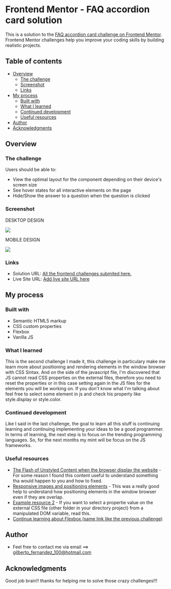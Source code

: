# Frontend Mentor - FAQ accordion card solution

This is a solution to the [FAQ accordion card challenge on Frontend Mentor](https://www.frontendmentor.io/challenges/faq-accordion-card-XlyjD0Oam). Frontend Mentor challenges help you improve your coding skills by building realistic projects. 

## Table of contents

- [Overview](#overview)
  - [The challenge](#the-challenge)
  - [Screenshot](#screenshot)
  - [Links](#links)
- [My process](#my-process)
  - [Built with](#built-with)
  - [What I learned](#what-i-learned)
  - [Continued development](#continued-development)
  - [Useful resources](#useful-resources)
- [Author](#author)
- [Acknowledgments](#acknowledgments)


## Overview

### The challenge

Users should be able to:

- View the optimal layout for the component depending on their device's screen size
- See hover states for all interactive elements on the page
- Hide/Show the answer to a question when the question is clicked

### Screenshot

DESKTOP DESIGN

![](./active-states.jpg)

MOBILE DESIGN

![](mobile-design.jpg)

### Links

- Solution URL: [All the frontend challenges submited here.](https://github.com/gfernan24373/Frontend-Mentor)
- Live Site URL: [Add live site URL here](https://your-live-site-url.com)

## My process

### Built with

- Semantic HTML5 markup
- CSS custom properties
- Flexbox
- Vanilla JS

### What I learned

This is the second challenge I made it, this challenge in particulary make me learn more about positioning and rendering elements in the window browser with CSS Sintax. And on the side of the javascript file, I'm discovered that JS cannot read CSS properties on the external files, therefore you need to reset the properties or in this case setting again in the JS files for the elements you will be working on. If you don't know what I'm talking about feel free to select some element in js and check his property like style.display or style.color.

### Continued development

Like I said in the last challenge, the goal to learn all this stuff is continuing learning and continuing implementing your ideas to be a good programmer. In terms of learning, the next step is to focus on the trending programming languages. So, for the next months my mint will be focus on the JS frameworks.

### Useful resources

- [The Flash of Unstyled Content when the browser display the website](https://dev.to/lyqht/what-the-fouc-is-happening-flash-of-unstyled-content-413j) - For some reason I found this content useful to understand something tha would happen to you and how to fixed.
- [Responsive images and positioning elements](https://codepen.io/graup/pen/EPjNwr) - This was a really good help to understand how positioning elements in the window browser even if they are overlap.
- [Example resource 2](https://css-tricks.com/how-to-get-all-custom-properties-on-a-page-in-javascript/) - If you want to select a propertie value on the external CSS file (other folder in your directory project) from a manipulated DOM variable, read this.
- [Continue learning about Flexbox (same link like the previous challenge)](https://css-tricks.com/snippets/css/a-guide-to-flexbox/)

## Author

- Feel free to contact me via email ==> gilberto_fernandez_100@hotmail.com

## Acknowledgments

Good job brain!! thanks for helping me to solve those crazy challenges!!!
